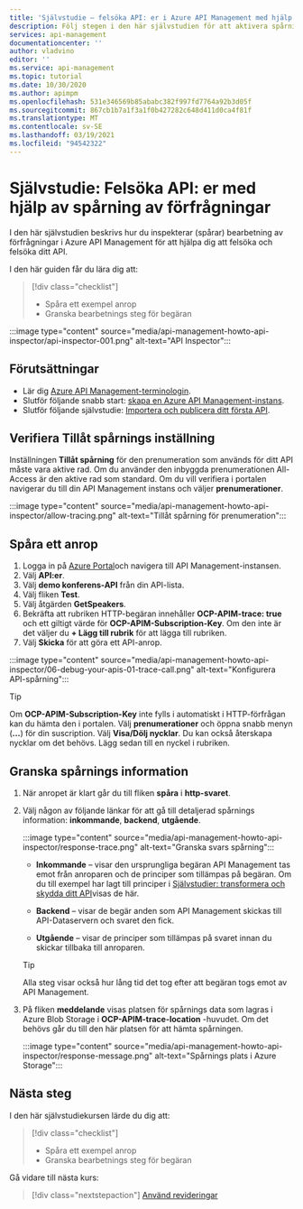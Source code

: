 ```yaml
---
title: 'Självstudie – felsöka API: er i Azure API Management med hjälp av spårning av förfrågningar'
description: Följ stegen i den här självstudien för att aktivera spårning och inspektion av bearbetnings steg för begäran i Azure API Management.
services: api-management
documentationcenter: ''
author: vladvino
editor: ''
ms.service: api-management
ms.topic: tutorial
ms.date: 10/30/2020
ms.author: apimpm
ms.openlocfilehash: 531e346569b85ababc382f997fd7764a92b3d05f
ms.sourcegitcommit: 867cb1b7a1f3a1f0b427282c648d411d0ca4f81f
ms.translationtype: MT
ms.contentlocale: sv-SE
ms.lasthandoff: 03/19/2021
ms.locfileid: "94542322"
---
```

# <a name="tutorial-debug-your-apis-using-request-tracing"></a>Självstudie: Felsöka API: er med hjälp av spårning av förfrågningar

I den här självstudien beskrivs hur du inspekterar (spårar) bearbetning av förfrågningar i Azure API Management för att hjälpa dig att felsöka och felsöka ditt API. 

I den här guiden får du lära dig att:

> [!div class="checklist"]
> * Spåra ett exempel anrop
> * Granska bearbetnings steg för begäran

:::image type="content" source="media/api-management-howto-api-inspector/api-inspector-001.png" alt-text="API Inspector":::

## <a name="prerequisites"></a>Förutsättningar

+ Lär dig [Azure API Management-terminologin](api-management-terminology.md).
+ Slutför följande snabb start: [skapa en Azure API Management-instans](get-started-create-service-instance.md).
+ Slutför följande självstudie: [Importera och publicera ditt första API](import-and-publish.md).

## <a name="verify-allow-tracing-setting"></a>Verifiera Tillåt spårnings inställning 

Inställningen **Tillåt spårning** för den prenumeration som används för ditt API måste vara aktive rad. Om du använder den inbyggda prenumerationen All-Access är den aktive rad som standard. Om du vill verifiera i portalen navigerar du till din API Management instans och väljer **prenumerationer**.

   :::image type="content" source="media/api-management-howto-api-inspector/allow-tracing.png" alt-text="Tillåt spårning för prenumeration":::

## <a name="trace-a-call"></a>Spåra ett anrop

1. Logga in på [Azure Portal](https://portal.azure.com)och navigera till API Management-instansen.
1. Välj **API:er**.
1. Välj  **demo konferens-API** från din API-lista.
1. Välj fliken **Test**.
1. Välj åtgärden **GetSpeakers**.
1. Bekräfta att rubriken HTTP-begäran innehåller **OCP-APIM-trace: true** och ett giltigt värde för **OCP-APIM-Subscription-Key**. Om den inte är det väljer du **+ Lägg till rubrik** för att lägga till rubriken.
1. Välj **Skicka** för att göra ett API-anrop.

  :::image type="content" source="media/api-management-howto-api-inspector/06-debug-your-apis-01-trace-call.png" alt-text="Konfigurera API-spårning":::

> [!TIP]
> Om **OCP-APIM-Subscription-Key** inte fylls i automatiskt i HTTP-förfrågan kan du hämta den i portalen. Välj **prenumerationer** och öppna snabb menyn (**...**) för din suscription. Välj **Visa/Dölj nycklar**. Du kan också återskapa nycklar om det behövs. Lägg sedan till en nyckel i rubriken.

## <a name="review-trace-information"></a>Granska spårnings information

1. När anropet är klart går du till fliken **spåra** i **http-svaret**.
1. Välj någon av följande länkar för att gå till detaljerad spårnings information: **inkommande**, **backend**, **utgående**.

     :::image type="content" source="media/api-management-howto-api-inspector/response-trace.png" alt-text="Granska svars spårning":::

    * **Inkommande** – visar den ursprungliga begäran API Management tas emot från anroparen och de principer som tillämpas på begäran. Om du till exempel har lagt till principer i [Självstudier: transformera och skydda ditt API](transform-api.md)visas de här.

    * **Backend** – visar de begär anden som API Management skickas till API-Dataservern och svaret den fick.

    * **Utgående** – visar de principer som tillämpas på svaret innan du skickar tillbaka till anroparen.

    > [!TIP]
    > Alla steg visar också hur lång tid det tog efter att begäran togs emot av API Management.

1. På fliken **meddelande** visas platsen för spårnings data som lagras i Azure Blob Storage i **OCP-APIM-trace-location** -huvudet. Om det behövs går du till den här platsen för att hämta spårningen.

     :::image type="content" source="media/api-management-howto-api-inspector/response-message.png" alt-text="Spårnings plats i Azure Storage":::
## <a name="next-steps"></a>Nästa steg

I den här självstudiekursen lärde du dig att:

> [!div class="checklist"]
> * Spåra ett exempel anrop
> * Granska bearbetnings steg för begäran

Gå vidare till nästa kurs:

> [!div class="nextstepaction"]
> [Använd revideringar](api-management-get-started-revise-api.md)
